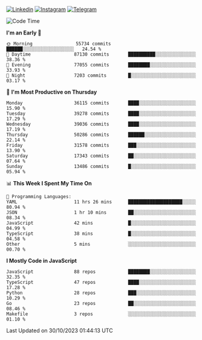 [![Linkedin](https://img.shields.io/badge/-Archie-blue?style=flat-square&labelColor=gray&logo=Linkedin&logoColor=white&link=https://www.linkedin.com/in/archisdi)](https://www.linkedin.com/in/archisdi)
[![Instagram](https://img.shields.io/badge/-@archisdi-orange?style=flat-square&labelColor=gray&logo=Instagram&logoColor=white&link=https://www.instagram.com/archisdi)](https://www.instagram.com/archisdi)
[![Telegram](https://img.shields.io/badge/-aai-informational?style=flat-square&labelColor=gray&logo=telegram&logoColor=white&link=https://t.me/archisdi)](https://t.me/archisdi)

<!--START_SECTION:waka-->
![Code Time](http://img.shields.io/badge/Code%20Time-2%2C440%20hrs%2052%20mins-blue)

**I'm an Early 🐤** 

```text
🌞 Morning                55734 commits       ██████░░░░░░░░░░░░░░░░░░░   24.54 % 
🌆 Daytime                87130 commits       ██████████░░░░░░░░░░░░░░░   38.36 % 
🌃 Evening                77055 commits       ████████░░░░░░░░░░░░░░░░░   33.93 % 
🌙 Night                  7203 commits        █░░░░░░░░░░░░░░░░░░░░░░░░   03.17 % 
```
📅 **I'm Most Productive on Thursday** 

```text
Monday                   36115 commits       ████░░░░░░░░░░░░░░░░░░░░░   15.90 % 
Tuesday                  39278 commits       ████░░░░░░░░░░░░░░░░░░░░░   17.29 % 
Wednesday                39036 commits       ████░░░░░░░░░░░░░░░░░░░░░   17.19 % 
Thursday                 50286 commits       ██████░░░░░░░░░░░░░░░░░░░   22.14 % 
Friday                   31578 commits       ███░░░░░░░░░░░░░░░░░░░░░░   13.90 % 
Saturday                 17343 commits       ██░░░░░░░░░░░░░░░░░░░░░░░   07.64 % 
Sunday                   13486 commits       █░░░░░░░░░░░░░░░░░░░░░░░░   05.94 % 
```


📊 **This Week I Spent My Time On** 

```text
💬 Programming Languages: 
YAML                     11 hrs 26 mins      ████████████████████░░░░░   80.94 % 
JSON                     1 hr 10 mins        ██░░░░░░░░░░░░░░░░░░░░░░░   08.34 % 
JavaScript               42 mins             █░░░░░░░░░░░░░░░░░░░░░░░░   04.99 % 
TypeScript               38 mins             █░░░░░░░░░░░░░░░░░░░░░░░░   04.58 % 
Other                    5 mins              ░░░░░░░░░░░░░░░░░░░░░░░░░   00.70 % 
```

**I Mostly Code in JavaScript** 

```text
JavaScript               88 repos            ████████░░░░░░░░░░░░░░░░░   32.35 % 
TypeScript               47 repos            ████░░░░░░░░░░░░░░░░░░░░░   17.28 % 
Python                   28 repos            ███░░░░░░░░░░░░░░░░░░░░░░   10.29 % 
Go                       23 repos            ██░░░░░░░░░░░░░░░░░░░░░░░   08.46 % 
Makefile                 3 repos             ░░░░░░░░░░░░░░░░░░░░░░░░░   01.10 % 
```




 Last Updated on 30/10/2023 01:44:13 UTC
<!--END_SECTION:waka-->